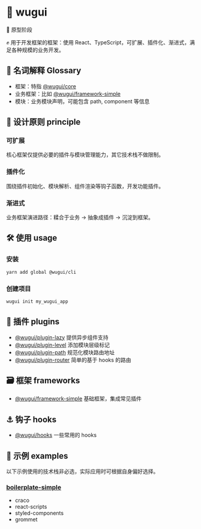 # 🐢 wugui

:construction: 原型阶段

:fist_raised: 用于开发框架的框架：使用 React、TypeScript，可扩展、插件化、渐进式，满足各种规模的业务开发。

## :open_book: 名词解释 Glossary

- 框架：特指 [@wugui/core](packages/core)
- 业务框架：比如 [@wugui/framework-simple](packages/framework-simple)
- 模块：业务模块声明，可能包含 path, component 等信息

## :pushpin: 设计原则 principle

### 可扩展

核心框架仅提供必要的插件与模块管理能力，其它技术栈不做限制。

### 插件化

围绕插件初始化、模块解析、组件渲染等钩子函数，开发功能插件。

### 渐进式

业务框架演进路径：糅合于业务 -> 抽象成插件 -> 沉淀到框架。

## :hammer_and_wrench: 使用 usage

### 安装

```bash
yarn add global @wugui/cli
```

### 创建项目

```bash
wugui init my_wugui_app
```

## :nut_and_bolt: 插件 plugins

- [@wugui/plugin-lazy](packages/plugin-lazy) 提供异步组件支持
- [@wugui/plugin-level](packages/plugin-level) 添加模块层级标记
- [@wugui/plugin-path](packages/plugin-path) 规范化模块路由地址
- [@wugui/plugin-router](packages/plugin-router) 简单的基于 hooks 的路由

## :card_file_box: 框架 frameworks

- [@wugui/framework-simple](packages/framework-simple) 基础框架，集成常见插件

## :anchor: 钩子 hooks

- [@wugui/hooks](packages/hooks) 一些常用的 hooks

## :rocket: 示例 examples

以下示例使用的技术栈非必选，实际应用时可根据自身偏好选择。

### [boilerplate-simple](packages/boilerplate-simple)

- craco
- react-scripts
- styled-components
- grommet
